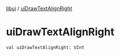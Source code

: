 [libui](README.md) / [uiDrawTextAlignRight](ui-draw-text-align-right.md)

# uiDrawTextAlignRight

`val uiDrawTextAlignRight: UInt`
